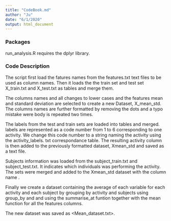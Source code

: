 ```yaml
---
title: "CodeBook.md"
author: "Ju"
date: "6/1/2020"
output: html_document
---
```

### Packages

run_analysis.R requires the dplyr library.

### Code Description 

The script first load the fatures names from the features.txt text files to be used as column names. Then it loads the the train set and test set X_train.txt and X_test.txt as tables and merge them.

The columns names and all changes to lower cases and the features mean and standard deviation are selected to create a new Dataset, X_mean_std.
The columns names are further formatted by removing the dots and a typo mistake were body is repeated two times.

The labels from the test and train sets are loaded into tables and merged.
labels are represented as a code number from 1 to 6 corresponding to one activity. We change this code number to a string naming the activity using the activity_labels. txt correspondance table. The resulting activity column is then added to the previously formatted dataset, Xmean_std and saved as a text file.

Subjects information was loaded from the subject_train.txt and subject_test.txt. It indicates which individuals was performing the activity. The sets were merged and added to the Xmean_std dataset with the column name <subject>.

Finally we create a dataset containing the average of each variable for each activity and each subject by grouping by activity and subjects using group_by and and using the summarise_at funtion together with the mean function for all the features columns.

The new dataset was saved as <Mean_dataset.txt>.
